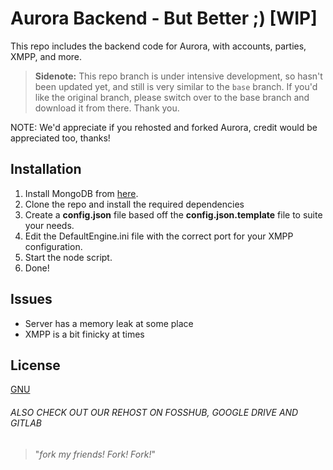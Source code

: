 # Aurora Backend - But Better ;) [WIP]

This repo includes the backend code for Aurora, with accounts, parties, XMPP, and more. 

> **Sidenote:** This repo branch is under intensive development, so hasn't been updated yet, and still is very similar to the `base` branch. If you'd like the original branch, please switch over to the base branch and download it from there. Thank you.

NOTE: We'd appreciate if you rehosted and forked Aurora, credit would be appreciated too, thanks!

## Installation
1) Install MongoDB from [here](https://www.mongodb.com/try/download/community).
2) Clone the repo and install the required dependencies
3) Create a **config.json** file based off the **config.json.template** file to suite your needs. 
3) Edit the DefaultEngine.ini file with the correct port for your XMPP configuration. 
4) Start the node script.
5) Done!

## Issues

* Server has a memory leak at some place
* XMPP is a bit finicky at times

## License
[GNU](https://choosealicense.com/licenses/gpl-3.0/)

###### ALSO CHECK OUT OUR REHOST ON FOSSHUB, GOOGLE DRIVE AND GITLAB
> "_fork my friends! Fork! Fork!_"

